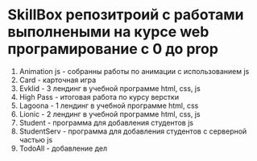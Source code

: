 # SkillBox репозитроий с работами выполнеными на курсе web програмирование с 0 до prop
1) Animation js - собранны работы по анимации с использованием js
2) Card - карточная игра
3) Evklid - 3 лендинг в учебной программе html, css, js 
4) High Pass - итоговая работа по курсу верстки
5) Lagoona - 1 лендинг в учебной программе html, css
6) Lionic - 2 лендинг в учебной программе html, css, js
7) Student - программа для добавления студентов js
8) StudentServ - программа для добавления студентов c серверной частью js
9) TodoAll - добавление дел